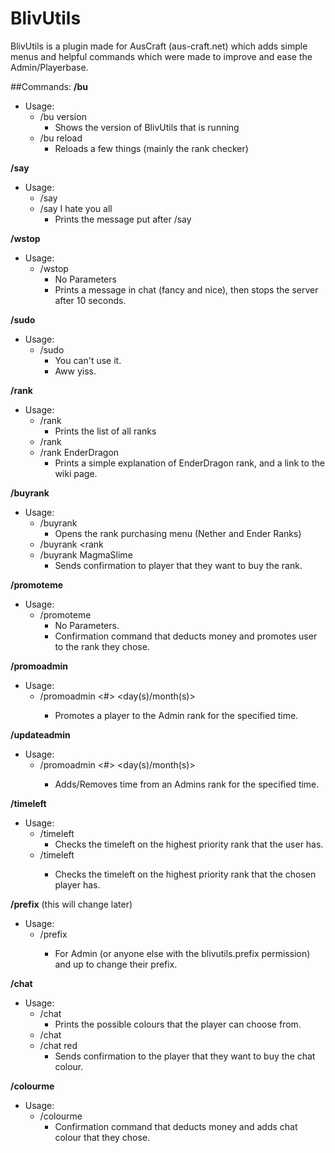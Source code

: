 BlivUtils
==================

BlivUtils is a plugin made for AusCraft (aus-craft.net) which adds simple menus and helpful commands
which were made to improve and ease the Admin/Playerbase.

##Commands:
**/bu**
* Usage:
    * /bu version
        * Shows the version of BlivUtils that is running
    * /bu reload
        * Reloads a few things (mainly the rank checker)

**/say**
* Usage:
    * /say <message>
    * /say I hate you all
        * Prints the message put after /say

**/wstop**
* Usage:
    * /wstop
        * No Parameters
        * Prints a message in chat (fancy and nice), then stops the server after 10 seconds.

**/sudo**
* Usage:
    * /sudo
        * You can't use it.
        * Aww yiss.

**/rank**
* Usage:
    * /rank
        * Prints the list of all ranks
    * /rank <rank>
    * /rank EnderDragon
        * Prints a simple explanation of EnderDragon rank, and a link to the wiki page.

**/buyrank**
* Usage:
    * /buyrank
        * Opens the rank purchasing menu (Nether and Ender Ranks)
    * /buyrank <rank
    * /buyrank MagmaSlime
        * Sends confirmation to player that they want to buy the rank.

**/promoteme**
* Usage:
    * /promoteme
        * No Parameters.
        * Confirmation command that deducts money and promotes user to the rank they chose.

**/promoadmin**
* Usage:
    * /promoadmin <player> <#> <day(s)/month(s)>
        * Promotes a player to the Admin rank for the specified time.

**/updateadmin**
* Usage:
    * /promoadmin <player> <#> <day(s)/month(s)>
        * Adds/Removes time from an Admins rank for the specified time.

**/timeleft**
* Usage:
    * /timeleft
        * Checks the timeleft on the highest priority rank that the user has.
    * /timeleft <name>
        * Checks the timeleft on the highest priority rank that the chosen player has.

**/prefix** (this will change later)
* Usage:
    * /prefix <prefix>
        * For Admin (or anyone else with the blivutils.prefix permission) and up to change their prefix.

**/chat**
* Usage:
    * /chat
        * Prints the possible colours that the player can choose from.
    * /chat <colour>
    * /chat red
        * Sends confirmation to the player that they want to buy the chat colour.

**/colourme**
* Usage:
    * /colourme
        * Confirmation command that deducts money and adds chat colour that they chose.
